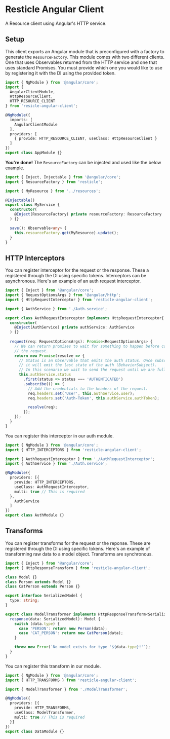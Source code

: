 Resticle Angular Client
=======================

A Resource client using Angular's HTTP service.

Setup
-----

This client exports an Angular module that is preconfigured with a factory
to generate the `ResourceFactory`. This module comes with two different clients.
One that uses Observables returned from the HTTP service and one that uses
standard Promises. You must provide which one you would like to use by registering
it with the DI using the provided token.

```typescript
import { NgModule } from '@angular/core';
import { 
  AngularClientModule,
  HttpResourceClient,
  HTTP_RESOURCE_CLIENT  
} from 'resicle-angular-client';

@NgModule({
  imports: [
    AngularClientModule
  ],
  providers: [
    { provide: HTTP_RESOURCE_CLIENT, useClass: HttpResourceClient }
  ]
})
export class AppModule {}
```

**You're done!** The `ResourceFactory` can be injected and used like the below example.

```typescript
import { Inject, Injectable } from '@angular/core';
import { ResourceFactory } from 'resticle';

import { MyResource } from '../resources';

@Injectable()
export class MyService {
  constructor(
    @Inject(ResourceFactory) private resourceFactory: ResourceFactory
  ) {} 

  save(): Observable<any> {
    this.resourceFactory.get(MyResource).update();
  }
}
```

HTTP Interceptors
-----------------

You can register interceptor for the request or the response. These a registered through
the DI using specific tokens. Interceptors can be asynchronous. Here's an example of an auth request interceptor.

```typescript
import { Inject } from '@angular/core';
import { RequestOptionsArgs } from '@angular/http';
import { HttpRequestInterceptor } from 'resticle-angular-client';

import { AuthService } from './Auth.service';

export class AuthRequestInterceptor implements HttpRequestInterceptor{
  constructor(
    @Inject(AuthService) private authService: AuthService
  ) {}
  
  request(req: RequestOptionsArgs): Promise<RequestOptionsArgs> {
    // We can return promises to wait for something to happen before completing
    // the request.
    return new Promise(resolve => {
      // Status is an Observable that emits the auth status. Once subscribe upon
      // it will emit the last state of the auth (BehaviorSubject).
      // In this scenario we wait to send the request until we are fully authenticated.
      this.authService.status
        .first(status => status === 'AUTHENTICATED')
        .subscribe(() => {
          // Add the credentials to the headers of the request.
          req.headers.set('User', this.authService.user);
          req.headers.set('Auth-Token', this.authService.authToken);

          resolve(req);
        });
    });
  }
}
```

You can register this interceptor in our auth module.

```typescript
import { NgModule } from '@angular/core';
import { HTTP_INTERCEPTORS } from 'resticle-angular-client';

import { AuthRequestInterceptor } from './AuthRequestInterceptor';
import { AuthService } from './Auth.service';

@NgModule({
  providers: [{
    provide: HTTP_INTERCEPTORS,
    useClass: AuthRequestInterceptor,
    multi: true // This is required
  },
    AuthService
  ]
})
export class AuthModule {}
```

Transforms
----------

You can register transforms for the request or the reponse. These are registered through
the DI using specific tokens. Here's an example of transforming raw data to a model object. Transforms are synchronous.

```typescript
import { Inject } from '@angular/core';
import { HttpResponseTransform } from 'resticle-angular-client';

class Model {}
class Person extends Model {}
class CatPerson extends Person {}

export interface SerializedModel {
  type: string;
}

export class ModelTransformer implements HttpResponseTransform<SerializedModel, Model> {
  response(data: SerializedModel): Model {
    switch (data.type) {
      case 'PERSON': return new Person(data);
      case 'CAT_PERSON': return new CatPerson(data);
    }

    throw new Error(`No model exists for type '${data.type}!'`);
  }
}
```

You can register this transform in our module.

```typescript
import { NgModule } from '@angular/core';
import { HTTP_TRANSFORMS } from 'resticle-angular-client';

import { ModelTransformer } from './ModelTransformer';

@NgModule({
  providers: [{
    provide: HTTP_TRANSFORMS,
    useClass: ModelTransformer,
    multi: true // This is required
  }]
})
export class DataModule {}
```